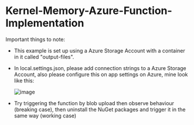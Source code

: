 # Kernel-Memory-Azure-Function-Implementation

Important things to note:
- This example is set up using a Azure Storage Account with a container in it called "output-files".
- In local.settings.json, please add connection strings to a Azure Storage Account, also please configure this on app settings on Azure, mine look like this:

  ![image](https://github.com/Gpadh/Kernel-Memory-Azure-Function-Implementation/assets/55559061/5df131f8-752e-489c-9eae-b7b5bc83a6b1)
- Try triggering the function by blob upload then observe behaviour (breaking case), then uninstall the NuGet packages and trigger it in the same way (working case)


